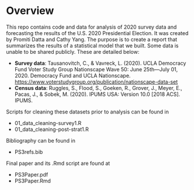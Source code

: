 # Overview
This repo contains code and data for analysis of 2020 survey data and forecasting the results of the U.S. 2020 Presidential Election. It was created by Promiti Datta and Cathy Yang. The purpose is to create a report that summarizes the results of a statistical model that we built. Some data is unable to be shared publicly. These are detailed below:

- **Survey data**: Tausanovitch, C., & Vavreck, L. (2020). UCLA Democracy Fund Voter Study Group Nationscape Wave 50: June 25th—July 01, 2020. Democracy Fund and UCLA Nationscape. https://www.voterstudygroup.org/publication/nationscape-data-set
- **Census data**: Ruggles, S., Flood, S., Goeken, R., Grover, J., Meyer, E., Pacas, J., & Sobek, M. (2020). IPUMS USA: Version 10.0 [2018 ACS]. IPUMS.

Scripts for cleaning these datasets prior to analysis can be found in
- 01_data_cleaning-survey1.R
- 01_data_cleaning-post-strat1.R

Bibliography can be found in 
- PS3refs.bib

Final paper and its .Rmd script are found at
- PS3Paper.pdf
- PS3Paper.Rmd

